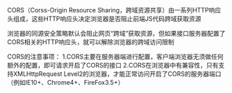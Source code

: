 CORS（Corss-Origin Resource Sharing，跨域资源共享）由一系列HTTP响应头组成，这些HTTP响应头决定浏览器是否阻止前端JS代码跨域获取资源

浏览器的同源安全策略默认会阻止网页“跨域”获取资源，但如果接口服务器配置了CORS相关的HTTP响应头，就可以解除浏览器的跨域访问限制

CORS的注意事项：
1.CORS主要在服务器端进行配置，客户端浏览器无须做任何额外的配置，即可请求开启了CORS的接口
2.CORS在浏览器中有兼容性，只有支持XMLHttpRequest Level2的浏览器，才能正常访问开启了CORS的服务器端口（例如IE10+、Chrome4+、FireFox3.5+） 